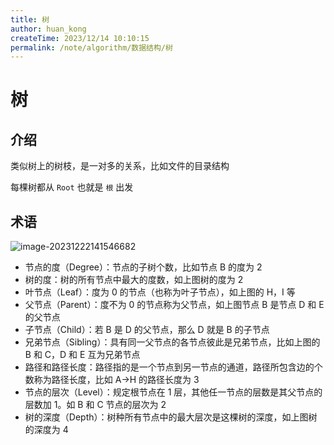 ```yaml
---
title: 树
author: huan_kong
createTime: 2023/12/14 10:10:15
permalink: /note/algorithm/数据结构/树
---
```


# 树

## 介绍

类似树上的树枝，是一对多的关系，比如文件的目录结构

每棵树都从 `Root` 也就是 `根` 出发

## 术语

![image-20231222141546682](https://img.huankong.top/i/2023/12/22/65852994896aa.png)

- 节点的度（Degree）：节点的子树个数，比如节点 B 的度为 2
- 树的度：树的所有节点中最大的度数，如上图树的度为 2
- 叶节点（Leaf）：度为 0 的节点（也称为叶子节点），如上图的 H，I 等
- 父节点（Parent）：度不为 0 的节点称为父节点，如上图节点 B 是节点 D 和 E 的父节点
- 子节点（Child）：若 B 是 D 的父节点，那么 D 就是 B 的子节点
- 兄弟节点（Sibling）：具有同一父节点的各节点彼此是兄弟节点，比如上图的 B 和 C，D 和 E 互为兄弟节点
- 路径和路径长度：路径指的是一个节点到另一节点的通道，路径所包含边的个数称为路径长度，比如 A->H 的路径长度为 3
- 节点的层次（Level）：规定根节点在 1 层，其他任一节点的层数是其父节点的层数加 1。如 B 和 C 节点的层次为 2
- 树的深度（Depth）：树种所有节点中的最大层次是这棵树的深度，如上图树的深度为 4


